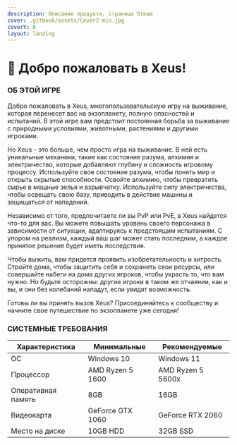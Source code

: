 ```yaml
---
description: Описание продукта, страница Steam
cover: .gitbook/assets/Cover2-min.jpg
coverY: 0
layout: landing
---
```


# 👋 Добро пожаловать в Xeus!

### ОБ ЭТОЙ ИГРЕ

Добро пожаловать в Xeus, многопользовательскую игру на выживание, которая перенесет вас на экзопланету, полную опасностей и испытаний. В этой игре вам предстоит постоянная борьба за выживание с природными условиями, животными, растениями и другими игроками.

Но Xeus - это больше, чем просто игра на выживание. В ней есть уникальные механики, такие как состояние разума, алхимия и электричество, которые добавляют глубину и сложность игровому процессу. Используйте свое состояние разума, чтобы понять мир и открыть скрытые способности. Освойте алхимию, чтобы превратить сырье в мощные зелья и взрывчатку. Используйте силу электричества, чтобы освещать свою базу, приводить в действие машины и защищаться от нападений.

Независимо от того, предпочитаете ли вы PvP или PvE, в Xeus найдется что-то для вас. Вы можете повышать уровень своего персонажа в зависимости от ситуации, адаптируясь к предстоящим испытаниям. С упором на реализм, каждый ваш шаг может стать последним, а каждое принятое решение будет иметь последствия.

Чтобы выжить, вам придется проявить изобретательность и хитрость. Стройте дома, чтобы защитить себя и сохранить свои ресурсы, или совершайте набеги на дома других игроков, чтобы украсть то, что вам нужно. Но будьте осторожны: другие игроки в таком же отчаянии, как и вы, и они без колебаний нападут, если увидят возможность.

Готовы ли вы принять вызов Xeus? Присоединяйтесь к сообществу и начните свое путешествие по экзопланете уже сегодня!

### СИСТЕМНЫЕ ТРЕБОВАНИЯ

| Характеристика     | Минимальные      | Рекомендуемые     |
| ------------------ | ---------------- | ----------------- |
| ОС                 | Windows 10       | Windows 11        |
| Процессор          | AMD Ryzen 5 1600 | AMD Ryzen 5 5600x |
| Оперативная память | 8GB              | 16GB              |
| Видеокарта         | GeForce GTX 1060 | GeForce RTX 2060  |
| Место на диске     | 10GB HDD         | 32GB SSD          |
